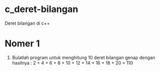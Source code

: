 # c_deret-bilangan
Deret bilangan di c++

# Nomer 1
1. Bulatlah program untuk menghitung 10 deret bilangan genap dengan
hasilnya :
                   2 + 4 + 6 + 8 + 10 + 12 + 14 + 16 + 18 + 20 = 110
